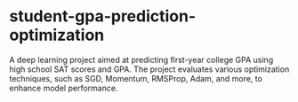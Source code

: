 # student-gpa-prediction-optimization
A deep learning project aimed at predicting first-year college GPA using high school SAT scores and GPA. The project evaluates various optimization techniques, such as SGD, Momentum, RMSProp, Adam, and more, to enhance model performance.
